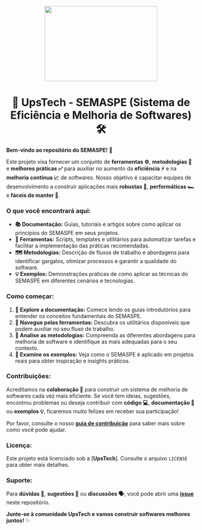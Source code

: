 <p align="center">
  <img src="https://avatars.githubusercontent.com/u/199674736?v=4&size=64" width="300px" height="200px">
</p>

<h1 align="center">🚀 UpsTech - SEMASPE (Sistema de Eficiência e Melhoria de Softwares) 🛠️</h1>

**Bem-vindo ao repositório do SEMASPE!** 👋

Este projeto visa fornecer um conjunto de **ferramentas ⚙️**, **metodologias 🧪** e **melhores práticas ✅** para auxiliar no aumento da **eficiência ⚡** e na **melhoria contínua 📈** de softwares. Nosso objetivo é capacitar equipes de desenvolvimento a construir aplicações mais **robustas 💪**, **performáticas 🏎️** e **fáceis de manter 🧹**.

### O que você encontrará aqui:

* **📚 Documentação:** Guias, tutoriais e artigos sobre como aplicar os princípios do SEMASPE em seus projetos.
* **🧰 Ferramentas:** Scripts, templates e utilitários para automatizar tarefas e facilitar a implementação das práticas recomendadas.
* **🗺️ Metodologias:** Descrição de fluxos de trabalho e abordagens para identificar gargalos, otimizar processos e garantir a qualidade do software.
* **💡 Exemplos:** Demonstrações práticas de como aplicar as técnicas do SEMASPE em diferentes cenários e tecnologias.

### Como começar:

1.  **📖 Explore a documentação:** Comece lendo os guias introdutórios para entender os conceitos fundamentais do SEMASPE.
2.  **🔩 Navegue pelas ferramentas:** Descubra os utilitários disponíveis que podem auxiliar no seu fluxo de trabalho.
3.  **📐 Analise as metodologias:** Compreenda as diferentes abordagens para melhoria de software e identifique as mais adequadas para o seu contexto.
4.  **📌 Examine os exemplos:** Veja como o SEMASPE é aplicado em projetos reais para obter inspiração e insights práticos.

### Contribuições:

Acreditamos na **colaboração 🤝** para construir um sistema de melhoria de softwares cada vez mais eficiente. Se você tem ideias, sugestões, encontrou problemas ou deseja contribuir com **código 💻**, **documentação 📝** ou **exemplos 💡**, ficaremos muito felizes em receber sua participação!

Por favor, consulte o nosso [**guia de contribuição**](CONTRIBUTING.md) para saber mais sobre como você pode ajudar.

### Licença:

Este projeto está licenciado sob a [**UpsTech**]. Consulte o arquivo `LICENSE` para obter mais detalhes.

### Suporte:

Para **dúvidas 🤔**, **sugestões 💬** ou **discussões 🗣️**, você pode abrir uma [**issue**](https://github.com/SEU_USUARIO/SEU_REPOSITORIO/issues) neste repositório.

**Junte-se à comunidade UpsTech e vamos construir softwares melhores juntos!** ✨
